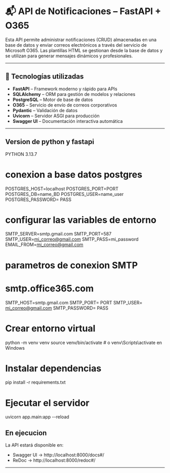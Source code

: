 # 📬 API de Notificaciones – FastAPI + O365

Esta API permite administrar notificaciones (CRUD) almacenadas en una base de datos y enviar correos electrónicos a través del servicio de Microsoft O365. Las plantillas HTML se gestionan desde la base de datos y se utilizan para generar mensajes dinámicos y profesionales.

---

## 🚀 Tecnologías utilizadas

- **FastAPI** – Framework moderno y rápido para APIs
- **SQLAlchemy** – ORM para gestión de modelos y relaciones
- **PostgreSQL** – Motor de base de datos
- **O365** – Servicio de envío de correos corporativos
- **Pydantic** – Validación de datos
- **Uvicorn** – Servidor ASGI para producción
- **Swagger UI** – Documentación interactiva automática

---

## Version de python y fastapi

PYTHON 3.13.7

# conexion a base datos postgres

POSTGRES_HOST=localhost
POSTGRES_PORT=PORT
POSTGRES_DB=name_BD
POSTGRES_USER=name_user
POSTGRES_PASSWORD= PASS

# configurar las variables de entorno

SMTP_SERVER=smtp.gmail.com
SMTP_PORT=587
SMTP_USER=mi_correo@gmail.com
SMTP_PASS=mi_password
EMAIL_FROM=mi_correo@gmail.com

# parametros de conexion SMTP

# smtp.office365.com

SMTP_HOST=smtp.gmail.com
SMTP_PORT= PORT
SMTP_USER= mi_correo@gmail.com
SMTP_PASSWORD= PASS

# Crear entorno virtual

python -m venv venv
source venv/bin/activate # o venv\Scripts\activate en Windows

# Instalar dependencias

pip install -r requirements.txt

# Ejecutar el servidor

uvicorn app.main:app --reload

## En ejecucion

La API estará disponible en:

- Swagger UI → http://localhost:8000/docs#/
- ReDoc → http://localhost:8000/redoc#/

---
